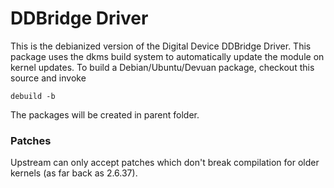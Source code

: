 # DDBridge Driver

This is the debianized version of the Digital Device DDBridge Driver. This
package uses the dkms build system to automatically update the module on
kernel updates. To build a Debian/Ubuntu/Devuan package, checkout
this source and invoke

    debuild -b

The packages will be created in parent folder.

### Patches

Upstream can only accept patches which don't break compilation for older 
kernels (as far back as 2.6.37).

